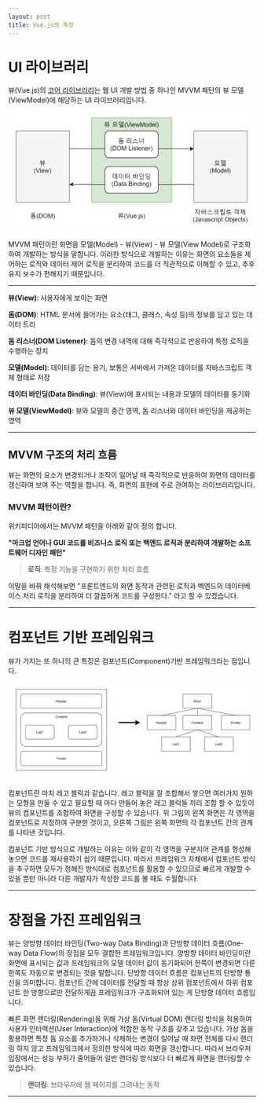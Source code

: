 ```yaml
---
layout: post
title: Vue.js의 특징
---
```


# UI 라이브러리

뷰(Vue.js)의 [코어 라이브러리](/vuejs/)는 웹 UI 개발 방법 중 하나인 MVVM 패턴의 뷰 모델(ViewModel)에 해당하는 UI 라이브러리입니다.

![mvvm](/images/mvvm.png)

MVVM 패턴이란 화면을 모델(Model) - 뷰(View) - 뷰 모델(View Model)로 구조화하여 개발하는 방식을 말합니다. 이러한 방식으로 개발하는 이유는 화면의 요소들을 제어하는 로직와 데이터 제어 로직을 분리하여 코드를 더 직관적으로 이해할 수 있고, 추후 유지 보수가 편해지기 때문입니다.

---

**뷰(View)**: 사용자에게 보이는 화면

**돔(DOM)**: HTML 문서에 들어가는 요소(태그, 클래스, 속성 등)의 정보를 담고 있는 데이터 트리

**돔 리스너(DOM Listener)**: 돔의 변경 내역에 대해 즉각적으로 반응하여 특정 로직을 수행하는 장치

**모델(Model)**: 데이터를 담는 용기, 보통은 서버에서 가져온 데이터를 자바스크립트 객체 형태로 저장

**데이터 바인딩(Data Binding)**: 뷰(View)에 표시되는 내용과 모델의 데이터를 동기화

**뷰 모델(ViewModel)**: 뷰와 모델의 중간 영역, 돔 리스너와 데이터 바인딩을 제공하는 영역

---

## MVVM 구조의 처리 흐름

뷰는 화면의 요소가 변경되거나 조작이 일어날 때 즉각적으로 반응하여 화면의 데이터를 갱신하여 보여 주는 역할을 합니다. 즉, 화면의 표현에 주로 관여하는 라이브러리입니다.

### MVVM 패턴이란?

위키피디아에서는 MVVM 패턴을 아래와 같이 정의 합니다.

**"마크업 언어나 GUI 코드를 비즈니스 로직 또는 백엔드 로직과 분리하여 개발하는 소프트웨어 디자인 패턴"**

> **로직**: 특정 기능을 구현하기 위한 처리 흐름

이말을 바꿔 해석해보면 "프론트엔드의 화면 동작과 관련된 로직과 벡엔드의 데이터베이스 처리 로직을 분리하여 더 깔끔하게 코드를 구성한다." 라고 할 수 있겠습니다.

***


# 컴포넌트 기반 프레임워크

뷰가 가지는 또 하나의 큰 특징은 컴포넌트(Component)기반 프레임워크라는 점입니다.

![component](/images/component.png)

컴포넌트란 마치 레고 블럭과 같습니다. 레고 블럭을 잘 조합해서 쌓으면 여러가지 원하는 모형을 만들 수 있고 필요할 때 마다 만들어 놓은 레고 블럭들 끼리 조합 할 수 있듯이 뷰의 컴포넌트를 조합하여 화면을 구성할 수 있습니다. 위 그림의 왼쪽 화면은 각 영역을 컴포넌트로 지정하여 구분한 것이고, 오른쪽 그림은 왼쪽 화면의 각 컴포넌트 간의 관계를 나타낸 것입니다.

컴포넌트 기반 방식으로 개발하는 이유는 이와 같이 각 영역을 구분지어 관계를 형성해 놓으면 코드를 재사용하기 쉽기 때문입니다. 따라서 프레임워크 자체에서 컴포넌트 방식을 추구하면 모두가 정해진 방식대로 컴포넌트를 활용할 수 있으므로 빠르게 개발할 수 있을 뿐만 아니라 다른 개발자가 작성한 코드를 볼 때도 수월합니다.

***


# 장점을 가진 프레임워크

뷰는 양방향 데이터 바인딩(Two-way Data Binding)과 단방향 데이터 흐름(One-way Data Flow)의 장접을 모두 결합한 프레임워크입니다. 양방향 데이터 바인딩이란 화면에 표시되는 값과 프레임워크의 모델 데이터 값이 동기화되어 한쪽이 변경되면 다른 한쪽도 자동으로 변경되는 것을 말합니다. 단방향 데이터 흐름은 컴포넌트의 단방향 통신을 의미합니다. 컴포넌트 간에 데이터를 전달할 때 항상 상위 컴포넌트에서 하위 컴포넌트 한 방향으로만 전달하게끔 프레임워크가 구조화되어 있는 게 단방향 데이터 흐름입니다.

빠른 화면 랜더링(Rendering)을 위해 가상 돔(Virtual DOM) 랜더링 방식을 적용하여 사용자 인터랙션(User Interaction)에 적합한 동작 구조를 갖추고 있습니다. 가상 돔을 활용하면 특정 돔 요소를 추가하거나 삭제하는 변경이 일어날 때 화면 전체를 다시 랜더링 하지 않고 프레임워크에서 정의한 방식에 따라 화면을 갱신합니다. 따라서 브라우저 입장에서는 성능 부하가 줄어들어 일반 랜더링 방식보다 더 빠르게 화면을 랜더링할 수 있습니다.

> **랜더링**: 브라우저에 웹 페이지를 그려내는 동작

***
